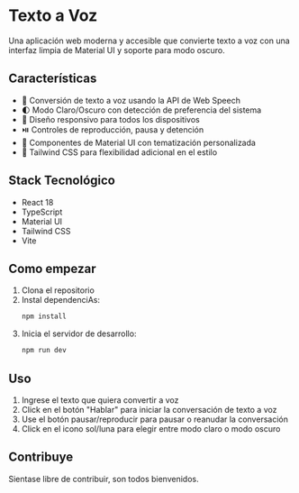 # Texto a Voz

Una aplicación web moderna y accesible que convierte texto a voz con una interfaz limpia de Material UI y soporte para modo oscuro.

## Características

- 🎯 Conversión de texto a voz usando la API de Web Speech
- 🌓 Modo Claro/Oscuro con detección de preferencia del sistema
- 📱 Diseño responsivo para todos los dispositivos
- ⏯️ Controles de reproducción, pausa y detención
- 🎨 Componentes de Material UI con tematización personalizada
- 💨 Tailwind CSS para flexibilidad adicional en el estilo

## Stack Tecnológico

- React 18
- TypeScript
- Material UI
- Tailwind CSS
- Vite

## Como empezar

1. Clona el repositorio
2. Instal dependenciAs:
   ```bash
   npm install
   ```
3. Inicia el servidor de desarrollo:
   ```bash
   npm run dev
   ```

## Uso

1. Ingrese el texto que quiera convertir a voz
2. Click en el botón "Hablar" para iniciar la conversación de texto a voz
3. Use el botón pausar/reproducir para pausar o reanudar la conversación
4. Click en el icono sol/luna para elegir entre modo claro o modo oscuro

## Contribuye

Sientase libre de contribuir, son todos bienvenidos.